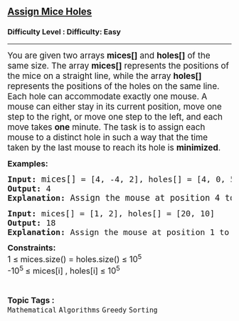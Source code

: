 <h2><a href="https://www.geeksforgeeks.org/problems/assign-mice-holes3053/1">Assign Mice Holes</a></h2><h3>Difficulty Level : Difficulty: Easy</h3><hr><div class="problems_problem_content__Xm_eO"><p><span style="font-size: 14pt;">You are given two arrays <strong data-start="138" data-end="149">mices[]</strong> and <strong data-start="154" data-end="165">holes[]</strong> of the same size. The array <strong data-start="194" data-end="205">mices[]</strong> represents the positions of the mice on a straight line, while the array <strong data-start="279" data-end="290">holes[]</strong> represents the positions of the holes on the same line. Each hole can accommodate exactly one mouse. A mouse can either stay in its current position, move one step to the right, or move one step to the left, and each move takes <strong>one</strong> minute. The task is to assign each mouse to a distinct hole in such a way that the time taken by the last mouse to reach its hole is <strong>minimized</strong>.</span></p>
<p><span style="font-size: 18px;"><strong>Examples:</strong></span></p>
<pre><span style="font-size: 18px;"><strong style="font-size: 18px;">Input:</strong> <span style="font-size: 14pt;">mices[]</span></span><span style="font-size: 18px;"> = [4, -4, 2], holes[] = [4, 0, 5]</span> <br><span style="font-size: 18px;"><strong><span style="font-size: 18px;">Output:</span> </strong></span><span style="font-size: 18px;">4</span>
<span style="font-size: 18px;"><strong>Explanation: </strong></span><span style="font-size: 14pt;">Assign the mouse at position 4 to the hole at position 4, so the time taken is 0 minutes. Assign the mouse at position −4 to the hole at position 0, so the time taken is 4 minutes. Assign the mouse at position 2 to the hole at position 5, so the time taken is 3 minutes. Hence, the maximum time required by any mouse is 4 minutes.</span></pre>
<pre><span style="font-size: 18px;"><strong style="font-size: 18px;">Input:</strong> </span><span style="font-size: 18px;">mices[] = [1, 2], holes[] = [20, 10]</span> <br><span style="font-size: 18px;"><strong>Output: </strong>18</span> <br><span style="font-size: 18px;"><strong>Explanation: </strong>Assign the mouse at position 1 to the hole at position 10, so the time taken is 9 minutes. Assign the mouse at position 2 to the hole at position 20, so the time taken is 18 minutes. Hence, the maximum time required by any mouse is 18 minutes.</span></pre>
<p><span style="font-size: 18px;"><strong>Constraints:</strong></span><br><span style="font-size: 18px;">1 ≤ mices.size() = holes.size() ≤ 10<sup>5</sup></span><br><span style="font-size: 18px;">-10<sup>5 </sup>≤ mices[i] , holes[i] ≤ 10<sup>5</sup></span></p></div><br><p><span style=font-size:18px><strong>Topic Tags : </strong><br><code>Mathematical</code>&nbsp;<code>Algorithms</code>&nbsp;<code>Greedy</code>&nbsp;<code>Sorting</code>&nbsp;